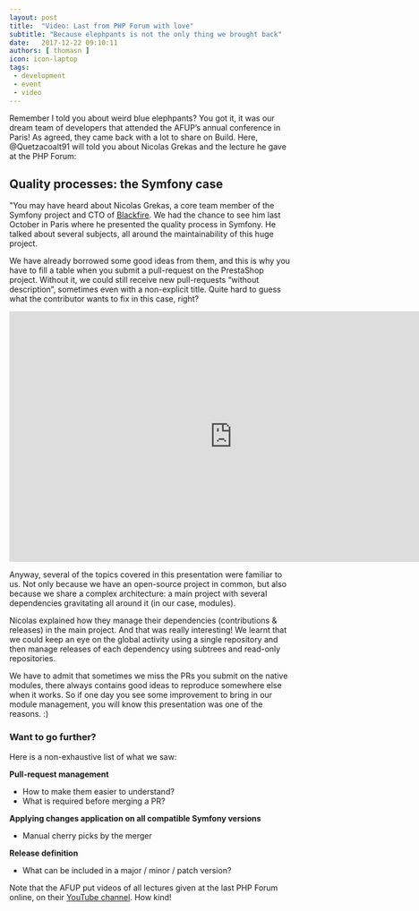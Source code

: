 ```yaml
---
layout: post
title:  "Video: Last from PHP Forum with love"
subtitle: "Because elephpants is not the only thing we brought back"
date:   2017-12-22 09:10:11
authors: [ thomasn ]
icon: icon-laptop
tags:
 - development
 - event
 - video
---
```


Remember I told you about weird blue elephpants? You got it, it was our dream team of developers that attended the AFUP’s annual conference in Paris! As agreed, they came back with a lot to share on Build. Here, @Quetzacoalt91 will told you about Nicolas Grekas and the lecture he gave at the PHP Forum:


## Quality processes: the Symfony case

"You may have heard about Nicolas Grekas, a core team member of the Symfony project and CTO of [Blackfire](https://blackfire.io). We had the chance to see him last October in Paris where he presented the quality process in Symfony. He talked about several subjects, all around the maintainability of this huge project.

We have already borrowed some good ideas from them, and this is why you have to fill a table when you submit a pull-request on the PrestaShop project. Without it, we could still receive new pull-requests “without description”, sometimes even with a non-explicit title. Quite hard to guess what the contributor wants to fix in this case, right?

<iframe width="796" height="448" src="https://www.youtube.com/embed/9QtvhR93zJI" frameborder="0" allowfullscreen></iframe>

Anyway, several of the topics covered in this presentation were familiar to us. Not only because we have an open-source project in common, but also because we share a complex architecture: a main project with several dependencies gravitating all around it (in our case, modules).

Nicolas explained how they manage their dependencies (contributions & releases) in the main project. And that was really interesting! We learnt that we could keep an eye on the global activity using a single repository and then manage releases of each dependency using subtrees and read-only repositories.

We have to admit that sometimes we miss the PRs you submit on the native modules, there always contains good ideas to reproduce somewhere else when it works. So if one day you see some improvement to bring in our module management, you will know this presentation was one of the reasons. :)


### Want to go further?

Here is a non-exhaustive list of what we saw:

**Pull-request management**
- How to make them easier to understand?
- What is required before merging a PR?

**Applying changes application on all compatible Symfony versions**
- Manual cherry picks by the merger

**Release definition**
- What can be included in a major / minor / patch version?


Note that the AFUP put videos of all lectures given at the last PHP Forum online, on their [YouTube channel](https://www.youtube.com/user/afupPHP/featured). How kind!

